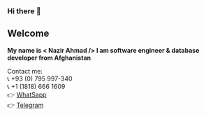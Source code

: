 ### Hi there 👋

## Welcome
**My name is < Nazir Ahmad /> I am software engineer & database developer from Afghanistan**

Contact me:<br>
:telephone_receiver: +93 (0) 795 997-340 <br>
:telephone_receiver: +1 (1818) 666 1609 <br>
:point_right: [WhatSapp](https://web.whatsapp.com/send?phone=+937597340&amp;text=Hi-Nazir-I-am-Come-from-your-GitHub!) <br>
:point_right: [Telegram](http://t.me/nazirahmad7340)
